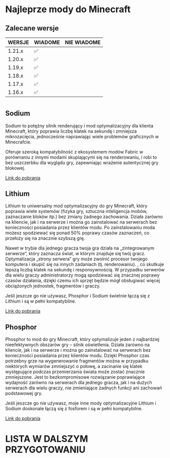 # Najleprze mody do Minecraft 

## Zalecane wersje 
WERSJE | WIADOME | NIE WIADOME
--- | --- | ---
1.21.x | ✅ |
1.20.x | ✅ |
1.19.x | ✅ |
1.18.x | ✅ |
1.17.x | ✅ |
1.16.x | ✅ |

#

## Sodium 

Sodium to potężny silnik renderujący i mod optymalizacyjny dla klienta Minecraft, który poprawia liczbę klatek na sekundę i zmniejsza mikrozacięcia, jednocześnie naprawiając wiele problemów graficznych w Minecrafcie.

Oferuje szeroką kompatybilność z ekosystemem modów Fabric w porównaniu z innymi modami skupiającymi się na renderowaniu, i robi to bez uszczerbku dla wyglądu gry, zapewniając wrażenie autentycznej gry blokowej. 

[Link do pobrania](https://www.curseforge.com/minecraft/mc-mods/sodium/files/all?page=1&pageSize=20)

## Lithium 

Lithium to uniwersalny mod optymalizacyjny do gry Minecraft, który poprawia wiele systemów (fizyka gry, sztuczna inteligencja mobów, zaznaczanie bloków itp.) bez zmiany żadnego zachowania. Działa zarówno na kliencie, jak i na serwerze i można go zainstalować na serwerach bez konieczności posiadania przez klientów modu. Po zainstalowaniu moda możesz spodziewać się ponad 50% poprawy czasów zaznaczeń, co przełoży się na znacznie szybszą grę.

Nawet w trybie dla jednego gracza twoja gra działa na „zintegrowanym serwerze”, który zaznacza świat, w którym znajduje się twój gracz. Optymalizacja „strony serwera” gry może zwolnić procesor twojego komputera i skupić się na innych zadaniach (tj. renderowaniu). , co skutkuje lepszą liczbą klatek na sekundę i responsywnością. W przypadku serwerów dla wielu graczy administratorzy mogą spodziewać się znacznej poprawy czasów działania, dzięki czemu ich sprzęt będzie mógł obsługiwać więcej obciążonych jednostek, fragmentów i graczy.

Jeśli jeszcze go nie używasz, Phosphor i Sodium  świetnie łączą się z Lithium i są w pełni kompatybilne. 

[Link do pobrania](https://www.curseforge.com/minecraft/mc-mods/lithium/files/all?page=1&pageSize=20)

## Phosphor

Phosphor to mod do gry Minecraft, który optymalizuje jeden z najbardziej nieefektywnych obszarów gry – silnik oświetlenia. Działa zarówno na kliencie, jak i na serwerze i można go zainstalować na serwerach bez konieczności posiadania przez klientów modu. Dzięki Phosphor czas potrzebny grze na wygenerowanie fragmentów można w przypadku niektórych wymiarów zmniejszyć o połowę, a zacinanie się klatek występujące podczas przemierzania świata może zostać znacznie zmniejszone. Jest to bezkompromisowe rozwiązanie poprawiające wydajność zarówno na serwerach dla jednego gracza, jak i na dużych serwerach dla wielu graczy, nie zmieniające żadnych funkcji ani zachowań podstawowej gry.

Jeśli jeszcze go nie używasz, moje inne mody optymalizacyjne Lithium i Sodium doskonale łączą się z fosforem i są w pełni kompatybilne.

[Link do pobrania](https://www.curseforge.com/minecraft/mc-mods/phosphor/files/all?page=1&pageSize=20)


# LISTA W DALSZYM PRZYGOTOWANIU
